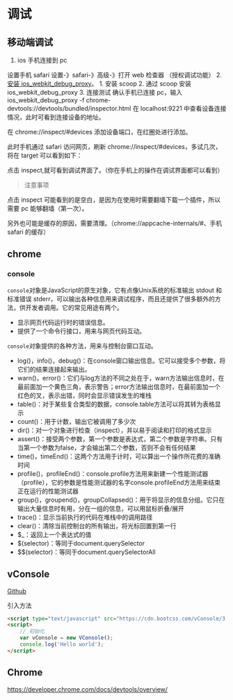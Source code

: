 # 调试

## 移动端调试

1. ios 手机连接到 pc

设置手机 safari 设置-》safari-》高级-》打开 web 检查器 （授权调试功能）
2. [安装 ios_webkit_debug_proxy](https://github.com/google/ios-webkit-debug-proxy)。
     1. 安装 scoop
     2. 通过 scoop 安装 ios_webkit_debug_proxy
3. 连接测试
确认手机已连接 pc，输入
ios_webkit_debug_proxy -f chrome-devtools://devtools/bundled/inspector.html
在 localhost:9221 中查看设备连接情况，此时可看到连接设备的地址。

在 chrome://inspect/#devices 添加设备端口，在红圈处进行添加。

此时手机通过 safari 访问网页，刷新 chrome://inspect/#devices，多试几次，将在 target 可以看到如下：

点击 inspect,就可看到调试界面了。（你在手机上的操作在调试界面都可以看到）

> 注意事项

点击 inspect 可能看到的是空白，是因为在使用时需要翻墙下载一个插件，所以需要 pc 能够翻墙（第一次）。

另外也可能是缓存的原因，需要清理。（chrome://appcache-internals/#、手机 safari 的缓存）

## chrome

### console

`console`对象是JavaScript的原生对象，它有点像Unix系统的标准输出 stdout 和标准错误 stderr，可以输出各种信息用来调试程序，而且还提供了很多额外的方法，供开发者调用。它的常见用途有两个。

- 显示网页代码运行时的错误信息。
- 提供了一个命令行接口，用来与网页代码互动。

`console`对象提供的各种方法，用来与控制台窗口互动。

- log()，info()，debug()：在console窗口输出信息。它可以接受多个参数，将它们的结果连接起来输出。
- warn()，error()：它们与log方法的不同之处在于，warn方法输出信息时，在最前面加一个黄色三角，表示警告；error方法输出信息时，在最前面加一个红色的叉，表示出错，同时会显示错误发生的堆栈
- table()：对于某些复合类型的数据，console.table方法可以将其转为表格显示
- count()：用于计数，输出它被调用了多少次
- dir()：对一个对象进行检查（inspect），并以易于阅读和打印的格式显示
- assert()：接受两个参数，第一个参数是表达式，第二个参数是字符串。只有当第一个参数为false，才会输出第二个参数，否则不会有任何结果
- time()，timeEnd()：这两个方法用于计时，可以算出一个操作所花费的准确时间
- profile()，profileEnd()：console.profile方法用来新建一个性能测试器（profile），它的参数是性能测试器的名字console.profileEnd方法用来结束正在运行的性能测试器
- group()，groupend()，groupCollapsed()：用于将显示的信息分组。它只在输出大量信息时有用，分在一组的信息，可以用鼠标折叠/展开
- trace()：显示当前执行的代码在堆栈中的调用路径
- clear()：清除当前控制台的所有输出，将光标回置到第一行
- $_：返回上一个表达式的值
- $(selector)：等同于document.querySelector
- $$(selector)：等同于document.querySelectorAll

## vConsole

[Github](https://github.com/Tencent/vConsole)

引入方法

```html
<script type="text/javascript" src="https://cdn.bootcss.com/vConsole/3.13.0/vconsole.min.js"></script>
<script>
    // 初始化
    var vConsole = new VConsole();
    console.log('Hello world');
</script>
```

## Chrome

https://developer.chrome.com/docs/devtools/overview/
